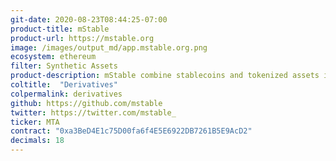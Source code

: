 ```yaml
---
git-date: 2020-08-23T08:44:25-07:00
product-title: mStable
product-url: https://mstable.org
image: /images/output_md/app.mstable.org.png
ecosystem: ethereum
filter: Synthetic Assets
product-description: mStable combine stablecoins and tokenized assets into higher-yielding instruments.
coltitle:  "Derivatives"
colpermalink: derivatives
github: https://github.com/mstable
twitter: https://twitter.com/mstable_
ticker: MTA
contract: "0xa3BeD4E1c75D00fa6f4E5E6922DB7261B5E9AcD2"
decimals: 18
---
```

